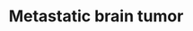 ---
annotations:
- id: PW:0000013
  parent: disease pathway
  type: Pathway Ontology
  value: disease pathway
- id: DOID:14566
  parent: disease of cellular proliferation
  type: Disease Ontology
  value: disease of cellular proliferation
authors:
- Mkutmon
- Elisa
description: Interaction between microRNAs (miRNAs) and abnormal methylation to control
  metastasis. Tumor growth and metastasis formation through down regulation of their
  oncogenic targets such as MYC ,E2F3 and cyclin-dependent kinase(CDK6).
last-edited: 2016-10-06
organisms:
- Bos taurus
redirect_from:
- /index.php/Pathway:WP3259
- /instance/WP3259
- /instance/WP3259_r89837
revision: r89837
schema-jsonld:
- '@context': https://schema.org/
  '@id': https://wikipathways.github.io/pathways/WP3259.html
  '@type': Dataset
  creator:
    '@type': Organization
    name: WikiPathways
  description: Interaction between microRNAs (miRNAs) and abnormal methylation to
    control metastasis. Tumor growth and metastasis formation through down regulation
    of their oncogenic targets such as MYC ,E2F3 and cyclin-dependent kinase(CDK6).
  keywords:
  - CDC42
  - CDK6
  - E2F3
  - MYC
  - PIK3R1
  - TP53
  license: CC0
  name: Metastatic brain tumor
seo: CreativeWork
title: Metastatic brain tumor
wpid: WP3259
---
